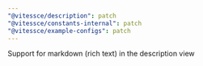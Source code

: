 ```yaml
---
"@vitessce/description": patch
"@vitessce/constants-internal": patch
"@vitessce/example-configs": patch
---
```


Support for markdown (rich text) in the description view
